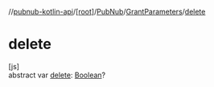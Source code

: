 //[pubnub-kotlin-api](../../../../index.md)/[[root]](../../index.md)/[PubNub](../index.md)/[GrantParameters](index.md)/[delete](delete.md)

# delete

[js]\
abstract var [delete](delete.md): [Boolean](https://kotlinlang.org/api/latest/jvm/stdlib/kotlin-stdlib/kotlin/-boolean/index.html)?
